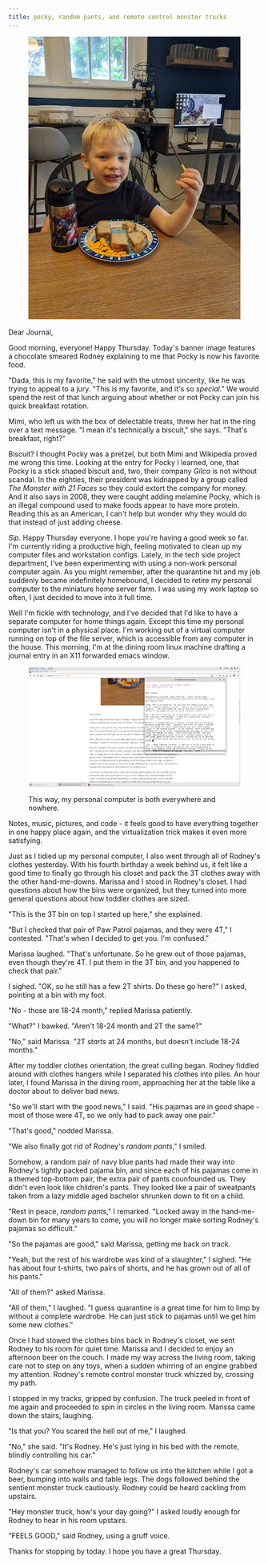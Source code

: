```yaml
---
title: pocky, random pants, and remote control monster trucks
---
```


<figure>
  <a href="/images/banners/2020-07-16.jpg">
    <img alt="banner" src="/images/banners/2020-07-16.jpg"/>
  </a>
</figure>

Dear Journal,

Good morning, everyone!  Happy Thursday.  Today's banner image
features a chocolate smeared Rodney explaining to me that Pocky is now
his favorite food.

"Dada, this is my favorite," he said with the utmost sincerity, like
he was trying to appeal to a jury.  "This is my favorite, and it's so
_special_."  We would spend the rest of that lunch arguing about
whether or not Pocky can join his quick breakfast rotation.

Mimi, who left us with the box of delectable treats, threw her hat in
the ring over a text message.  "I mean it's technically a biscuit,"
she says.  "That's breakfast, right?"

Biscuit?  I thought Pocky was a pretzel, but both Mimi and Wikipedia
proved me wrong this time.  Looking at the entry for Pocky I learned,
one, that Pocky is a stick shaped biscuit and, two, their company
_Gilco_ is not without scandal.  In the eighties, their president was
kidnapped by a group called _The Monster with 21 Faces_ so they could
extort the company for money.  And it also says in 2008, they were
caught adding melamine Pocky, which is an illegal compound used to
make foods appear to have more protein.  Reading this as an American,
I can't help but wonder why they would do that instead of just adding
cheese.

_Sip_.  Happy Thursday everyone.  I hope you're having a good week so
far.  I'm currently riding a productive high, feeling motivated to
clean up my computer files and workstation configs.  Lately, in the
tech side project department, I've been experimenting with using a
non-work personal computer again.  As you might remember, after the
quarantine hit and my job suddenly became indefinitely homebound, I
decided to retire my personal computer to the miniature home server
farm.  I was using my work laptop so often, I just decided to move
into it full time.

Well I'm fickle with technology, and I've decided that I'd like to
have a separate computer for home things again.  Except this time my
personal computer isn't in a physical place.  I'm working out of a
virtual computer running on top of the file server, which is
accessible from any computer in the house.  This morning, I'm at the
dining room linux machine drafting a journal entry in an X11 forwarded
emacs window.

<figure>
  <a href="/images/window-forwarding.png">
    <img alt="window forwarding" src="/images/window-forwarding.png"/>
  </a>
  <figcaption>
    <p>This way, my personal computer is both everywhere and nowhere.</p>
  </figcaption>
</figure>

Notes, music, pictures, and code - it feels good to have everything
together in one happy place again, and the virtualization trick makes
it even more satisfying.

Just as I tidied up my personal computer, I also went through all of
Rodney's clothes yesterday.  With his fourth birthday a week behind
us, it felt like a good time to finally go through his closet and pack
the 3T clothes away with the other hand-me-downs.  Marissa and I stood
in Rodney's closet.  I had questions about how the bins were
organized, but they turned into more general questions about how
toddler clothes are sized.

"This is the 3T bin on top I started up here," she explained.

"But I checked that pair of Paw Patrol pajamas, and they were 4T," I
contested.  "That's when I decided to get you.  I'm confused."

Marissa laughed.  "That's unfortunate.  So he grew out of those
pajamas, even though they're 4T.  I put them in the 3T bin, and you
happened to check that pair."

I sighed.  "OK, so he still has a few 2T shirts.  Do these go here?" I
asked, pointing at a bin with my foot.

"No - those are 18-24 month," replied Marissa patiently.

"What?" I bawked.  "Aren't 18-24 month and 2T the same?"

"No," said Marissa.  "2T _starts_ at 24 months, but doesn't include
18-24 months."

After my toddler clothes orientation, the great culling began.  Rodney
fiddled around with clothes hangers while I separated his clothes into
piles.  An hour later, I found Marissa in the dining room, approaching
her at the table like a doctor about to deliver bad news.

"So we'll start with the good news," I said.  "His pajamas are in good
shape - most of those were 4T, so we only had to pack away one pair."

"That's good," nodded Marissa.

"We also finally got rid of Rodney's _random pants_," I smiled.

Somehow, a random pair of navy blue pants had made their way into
Rodney's tightly packed pajama bin, and since each of his pajamas come
in a themed top-bottom pair, the extra pair of pants counfounded us.
They didn't even look like children's pants.  They looked like a pair
of sweatpants taken from a lazy middle aged bachelor shrunken down to
fit on a child.

"Rest in peace, _random pants_," I remarked.  "Locked away in the
hand-me-down bin for many years to come, you will no longer make
sorting Rodney's pajamas so difficult."

"So the pajamas are good," said Marissa, getting me back on track.

"Yeah, but the rest of his wardrobe was kind of a slaughter," I
sighed.  "He has about four t-shirts, two pairs of shorts, and he has
grown out of all of his pants."

"All of them?" asked Marissa.

"All of them," I laughed.  "I guess quarantine is a great time for him
to limp by without a complete wardrobe.  He can just stick to pajamas
until we get him some new clothes."

Once I had stowed the clothes bins back in Rodney's closet, we sent
Rodney to his room for quiet time.  Marissa and I decided to enjoy an
afternoon beer on the couch.  I made my way across the living room,
taking care not to step on any toys, when a sudden whirring of an
engine grabbed my attention.  Rodney's remote control monster truck
whizzed by, crossing my path.

I stopped in my tracks, gripped by confusion.  The truck peeled in
front of me again and proceeded to spin in circles in the living
room.  Marissa came down the stairs, laughing.

"Is that you?  You scared the hell out of me," I laughed.

"No," she said.  "It's Rodney.  He's just lying in his bed with the
remote, blindly controlling his car."

Rodney's car somehow managed to follow us into the kitchen while I got
a beer, bumping into walls and table legs.  The dogs followed behind
the sentient monster truck cautiously.  Rodney could be heard cackling
from upstairs.

"Hey monster truck, how's your day going?" I asked loudly enough for
Rodney to hear in his room upstairs.

"FEELS GOOD," said Rodney, using a gruff voice.

Thanks for stopping by today.  I hope you have a great Thursday.
